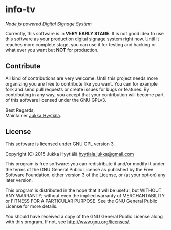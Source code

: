 # info-tv
_Node.js powered Digital Signage System_

Currently, this software is in **VERY EARLY STAGE**. It is not good idea to use
this software as your production digital signage system right now. Until it
reaches more complete stage, you can use it for testing and hacking or what ever
you want but **NOT** for production.

## Contribute

All kind of contributions are very welcome. Until this project needs more
organizing you are free to contribute like you want. You can for example fork
and send pull requests or create issues for bugs or features. By contributing in
any way, you accept that your contribution will become part of this software
licensed under the GNU GPLv3.

Best Regards,  
Maintainer [Jukka Hyytiälä](https://github.com/jukkah).

## License

This software is licensed under GNU GPL version 3.

Copyright (C) 2015 Jukka Hyytiälä <hyytiala.jukka@gmail.com>

This program is free software: you can redistribute it and/or modify it under
the terms of the GNU General Public License as published by the Free Software
Foundation, either version 3 of the License, or (at your option) any later
version.

This program is distributed in the hope that it will be useful, but WITHOUT ANY
WARRANTY; without even the implied warranty of MERCHANTABILITY or FITNESS FOR
A PARTICULAR PURPOSE. See the GNU General Public License for more details.

You should have received a copy of the GNU General Public License along with
this program. If not, see <http://www.gnu.org/licenses/>.
